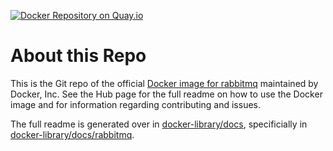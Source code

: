 [![Docker Repository on Quay.io](https://quay.io/repository/freshbooks/rabbitmq/status "Docker Repository on Quay.io")](https://quay.io/repository/freshbooks/rabbitmq)

# About this Repo

This is the Git repo of the official [Docker image for rabbitmq](https://registry.hub.docker.com/_/rabbitmq/)  maintained by Docker, Inc. See the
Hub page for the full readme on how to use the Docker image and for information
regarding contributing and issues.

The full readme is generated over in [docker-library/docs](https://github.com/docker-library/docs),
specificially in [docker-library/docs/rabbitmq](https://github.com/docker-library/docs/tree/master/rabbitmq).
